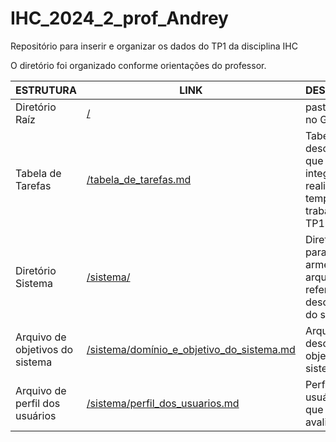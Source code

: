 # IHC_2024_2_prof_Andrey
Repositório para inserir e organizar os dados do TP1 da disciplina IHC

O diretório foi organizado conforme orientações do professor.

| **ESTRUTURA**                                    | **LINK** | **DESCRIÇÃO** |
| ---                                              | ---      | ---           |
| Diretório Raíz                                   | [/](https://github.com/alexandreggoncalves/IHC_2024_2_prof_Andrey) | pasta base no GIT |
| Tabela de Tarefas                                | [/tabela_de_tarefas.md](https://github.com/alexandreggoncalves/IHC_2024_2_prof_Andrey/blob/main/docs/tabela_de_tarefas.md) | Tabela que descreve o que cada integrante realizou e o tempo no trabalho TP1 |
| Diretório Sistema                                | [/sistema/](https://github.com/alexandreggoncalves/IHC_2024_2_prof_Andrey/tree/main/docs/sistema) | Diretório para armezenar arquivo referente as descrições do sistema |
| Arquivo de objetivos do sistema                  | [/sistema/domínio_e_objetivo_do_sistema.md](https://github.com/alexandreggoncalves/IHC_2024_2_prof_Andrey/blob/main/docs/sistema/dominio_e_objetivo_do_sistema.md) | Arquivo que descreve os objetos do sistema |
| Arquivo de perfil dos usuários                   | [/sistema/perfil_dos_usuarios.md](https://github.com/alexandreggoncalves/IHC_2024_2_prof_Andrey/blob/main/docs/sistema/perfil_dos_usuarios.md) | Perfil dos usuários que serão avaliados |
